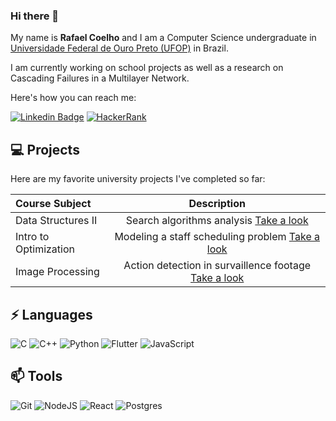 ### Hi there 👋

My name is **Rafael Coelho** and I am a Computer Science undergraduate in [Universidade Federal de Ouro Preto (UFOP)](https://ufop.br) in Brazil. 

I am currently working on school projects as well as a research on Cascading Failures in a Multilayer Network.

Here's how you can reach me:

[![Linkedin Badge](https://img.shields.io/badge/linkedin-0077B5.svg?&style=for-the-badge&logo=linkedin&logoColor=white)](https://www.linkedin.com/in/rafael-coelho-alto/)
[![HackerRank](https://img.shields.io/badge/-Hackerrank-2EC866?logo=HackerRank&logoColor=white)](https://www.hackerrank.com/rafaelmalto)

## 💻 Projects

Here are my favorite university projects I've completed so far:

| Course Subject | Description | 
| :----- | :----: |
| Data Structures II | Search algorithms analysis [Take a look](https://github.com/rafacoelho4/search-algorithms) |
| Intro to Optimization | Modeling a staff scheduling problem [Take a look](https://github.com/rafacoelho4/staff-scheduling) | 
| Image Processing | Action detection in survaillence footage [Take a look](https://github.com/rafacoelho4/action-detection) | 

## ⚡ Languages
![C](https://img.shields.io/badge/c-%2300599C.svg?logo=c&logoColor=white)
![C++](https://img.shields.io/badge/c++-%2300599C.svg?logo=c%2B%2B&logoColor=white)
![Python](https://img.shields.io/badge/python-3670A0?logo=python&logoColor=ffdd54)
![Flutter](https://img.shields.io/badge/Flutter-%2302569B.svg?logo=Flutter&logoColor=white)
![JavaScript](https://img.shields.io/badge/javascript-%23323330.svg?logo=javascript&logoColor=%23F7DF1E)

## 📫 Tools
![Git](https://img.shields.io/badge/git-%23F05033.svg?logo=git&logoColor=white)
![NodeJS](https://img.shields.io/badge/node.js-6DA55F?logo=node.js&logoColor=white)
![React](https://img.shields.io/badge/react-%2320232a.svg?logo=react&logoColor=%2361DAFB)
![Postgres](https://img.shields.io/badge/postgres-%23316192.svg?logo=postgresql&logoColor=white)



<!--
**rafacoelho4/rafacoelho4** is a ✨ _special_ ✨ repository because its `README.md` (this file) appears on your GitHub profile.

Here are some ideas to get you started:

- 🔭 I’m currently working on ...
- 🌱 I’m currently learning ...
- 👯 I’m looking to collaborate on ...
- 🤔 I’m looking for help with ...
- 💬 Ask me about ...
- 📫 How to reach me: ...
- 😄 Pronouns: ...
- ⚡ Fun fact: ...
-->
